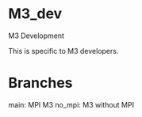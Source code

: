 # M3_dev
M3 Development 

This is specific to M3 developers.


# Branches
main: MPI M3
no_mpi: M3 without MPI
